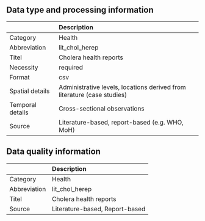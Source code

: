 ## Data type and processing information 

|                  | Description                                                             |
|:-----------------|:------------------------------------------------------------------------|
| Category         | Health                                                                  |
| Abbreviation     | lit_chol_herep                                                          |
| Titel            | Cholera health reports                                                  |
| Necessity        | required                                                                |
| Format           | csv                                                                     |
| Spatial details  | Administrative levels, locations derived from literature (case studies) |
| Temporal details | Cross-sectional observations                                            |
| Source           | Literature-based, report-based (e.g. WHO, MoH)                          |

## Data quality information 

|              | Description                    |
|:-------------|:-------------------------------|
| Category     | Health                         |
| Abbreviation | lit_chol_herep                 |
| Titel        | Cholera health reports         |
| Source       | Literature-based, Report-based |